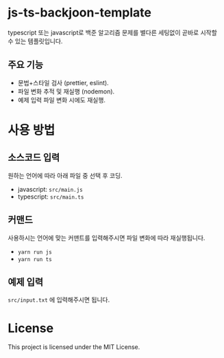 # js-ts-backjoon-template
typescript 또는 javascript로 백준 알고리즘 문제를 별다른 세팅없이 곧바로 시작할 수 있는 템플릿입니다.

## 주요 기능
- 문법+스타일 검사 (prettier, eslint).
- 파일 변화 추적 및 재실행 (nodemon).  
- 예제 입력 파일 변화 시에도 재실행.

# 사용 방법
## 소스코드 입력
원하는 언어에 따라 아래 파일 중 선택 후 코딩.
- javascript: `src/main.js`
- typescript: `src/main.ts`

## 커맨드
사용하시는 언어에 맞는 커맨트를 입력해주시면 파일 변화에 따라 재실행됩니다.
- `yarn run js`
- `yarn run ts`

## 예제 입력
`src/input.txt` 에 입력해주시면 됩니다. 

# License
This project is licensed under the MIT License.